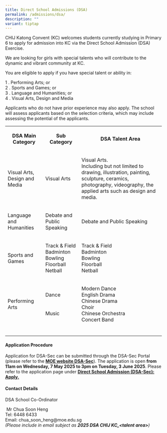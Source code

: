 ```yaml
---
title: Direct School Admissions (DSA)
permalink: /admissions/dsa/
description: ""
variant: tiptap
---
```

<p>CHIJ Katong Convent (KC) welcomes students currently studying in Primary
6 to apply for admission into KC via the Direct School Admission (DSA)
Exercise.</p>
<p>We are looking for girls with special talents who will contribute to the
dynamic and vibrant community at KC.</p>
<p>You are eligible to apply if you have special talent or ability in:</p>
<p>1 . Performing Arts; or
<br>2 . Sports and Games; or
<br>3 . Language and Humanities; or
<br>4 . Visual Arts, Design and Media
<br>
</p>
<p>Applicants who do not have prior experience may also apply. The school
will assess applicants based on the selection criteria, which may include
assessing the potential of the applicants.</p>
<table style="minWidth: 75px">
<colgroup>
<col>
<col>
<col>
</colgroup>
<tbody>
<tr>
<th rowspan="1" colspan="1">
<p><strong>DSA Main Category</strong>
</p>
</th>
<th rowspan="1" colspan="1">
<p><strong>Sub Category</strong>
</p>
</th>
<th rowspan="1" colspan="1">
<p><strong>DSA Talent Area</strong>
</p>
</th>
</tr>
<tr>
<td rowspan="1" colspan="1">
<p>Visual Arts, Design and Media</p>
</td>
<td rowspan="1" colspan="1">
<p>Visual Arts</p>
</td>
<td rowspan="1" colspan="1">
<p>Visual Arts.
<br>Including but not limited to drawing, illustration, painting, sculpture,
ceramics, photography, videography, the applied arts such as design and
media.</p>
</td>
</tr>
<tr>
<td rowspan="1" colspan="1">
<p>Language and Humanities</p>
</td>
<td rowspan="1" colspan="1">
<p>Debate and Public Speaking</p>
</td>
<td rowspan="1" colspan="1">
<p>Debate and Public Speaking</p>
</td>
</tr>
<tr>
<td rowspan="1" colspan="1">
<p>Sports and Games</p>
</td>
<td rowspan="1" colspan="1">
<p>Track &amp; Field
<br>Badminton
<br>Bowling
<br>Floorball
<br>Netball</p>
</td>
<td rowspan="1" colspan="1">
<p>Track &amp; Field
<br>Badminton
<br>Bowling
<br>Floorball
<br>Netball</p>
</td>
</tr>
<tr>
<td rowspan="1" colspan="1">
<p>Performing Arts</p>
</td>
<td rowspan="1" colspan="1">
<p>Dance
<br>
<br>
<br>Music</p>
</td>
<td rowspan="1" colspan="1">
<p>Modern Dance
<br>English Drama
<br>Chinese Drama
<br>Choir
<br>Chinese Orchestra
<br>Concert Band</p>
</td>
</tr>
<tr>
<td rowspan="1" colspan="1">
<p></p>
</td>
<td rowspan="1" colspan="1">
<p></p>
</td>
<td rowspan="1" colspan="1">
<p></p>
</td>
</tr>
</tbody>
</table>
<h4>Application Procedure</h4>
<p>Application for DSA-Sec can be submitted through the DSA-Sec Portal (please
refer to the <strong><a href="https://www.moe.gov.sg/secondary/dsa" rel="noopener nofollow" target="_blank">MOE website DSA-Sec</a></strong>).
The application is open <strong>from 11am on Wednesday, 7 May 2025 to 3pm on Tuesday, 3 June 2025</strong>.
Please refer to the application page under <strong><a href="https://www.moe.gov.sg/secondary/dsa/application" rel="noopener nofollow" target="_blank">Direct School Admission (DSA-Sec): Apply</a><u>.</u></strong>
</p>
<h4>Contact Details</h4>
<p>DSA School Co-Ordinator</p>
<p>&nbsp;Mr Chua Soon Heng
<br>Tel: 6448 6433
<br>Email: <a rel="noopener noreferrer nofollow" target="_blank">chua_soon_heng@moe.edu.sg</a> 
<br><em>(Please include in email subject as </em><strong><em>2025 DSA CHIJ KC_&lt;talent area&gt;</em></strong><em>)</em>
</p>